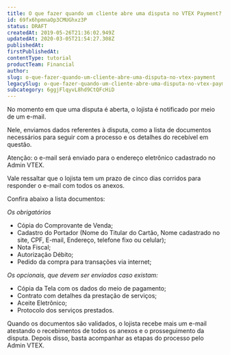 ```yaml
---
title: O que fazer quando um cliente abre uma disputa no VTEX Payment?
id: 69fx6hpmnaOp3CMUGhxz3P
status: DRAFT
createdAt: 2019-05-26T21:36:02.949Z
updatedAt: 2020-03-05T21:54:27.308Z
publishedAt: 
firstPublishedAt: 
contentType: tutorial
productTeam: Financial
author: 
slug: o-que-fazer-quando-um-cliente-abre-uma-disputa-no-vtex-payment
legacySlug: o-que-fazer-quando-um-cliente-abre-uma-disputa-no-vtex-payment
subcategory: 6ggjFlqyvL8hd9CtQFcHiD
---
```


No momento em que uma disputa é aberta, o lojista é notificado por meio de um e-mail. 

Nele, enviamos dados referentes à disputa, como a lista de documentos necessários para seguir com a processo e os detalhes do recebível em questão.   

Atenção: o e-mail será enviado para o endereço eletrônico cadastrado no Admin VTEX.

Vale ressaltar que o lojista tem um prazo de cinco dias corridos para responder o e-mail com todos os anexos. 

Confira abaixo a lista documentos:

*Os obrigatórios*
- Cópia do Comprovante de Venda;
- Cadastro do Portador (Nome do Titular do Cartão, Nome cadastrado no site, CPF, E-mail, Endereço, telefone fixo ou celular);
- Nota Fiscal;
- Autorização Débito;
- Pedido da compra para transações via internet;

*Os opcionais, que devem ser enviados caso existam:*
- Cópia da Tela com os dados do meio de pagamento; 
- Contrato com detalhes da prestação de serviços; 
- Aceite Eletrônico; 
- Protocolo dos serviços prestados. 

Quando os documentos são validados, o lojista recebe mais um e-mail atestando o recebimentos de todos os anexos e o prosseguimento da disputa. Depois disso, basta acompanhar as etapas do processo pelo Admin VTEX. 
